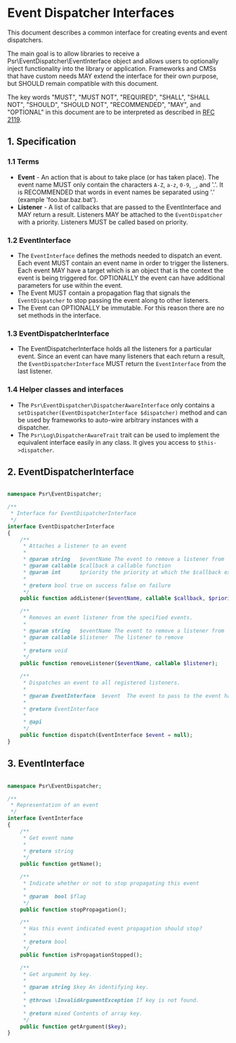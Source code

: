Event Dispatcher Interfaces
========================

This document describes a common interface for creating events and event dispatchers.

The main goal is to allow libraries to receive a Psr\EventDispatcher\EventInterface object and allows users to optionally inject functionality into the library or application. Frameworks and CMSs that have custom needs MAY extend the interface for their own purpose, but SHOULD remain compatible with this document.

The key words "MUST", "MUST NOT", "REQUIRED", "SHALL", "SHALL NOT", "SHOULD", "SHOULD NOT", "RECOMMENDED", "MAY", and "OPTIONAL" in this document are to be interpreted as described in [RFC 2119](http://tools.ietf.org/html/rfc2119).

## 1. Specification
### 1.1 Terms

*   **Event** - An action that is about to take place (or has taken place).  The event name MUST only contain the characters `A-Z`, `a-z`, `0-9`, `_`, and '.'. It is RECOMMENDED that words in event names be separated using '.' (example 'foo.bar.baz.bat').
*   **Listener** - A list of callbacks that are passed to the EventInterface and MAY return a result. Listeners MAY be attached to the ```EventDispatcher``` with a priority.  Listeners MUST be called based on priority.

### 1.2 EventInterface

* The ```EventInterface``` defines the methods needed to dispatch an event.  Each event MUST contain an event name in order to trigger the listeners. Each event MAY have a target which is an object that is the context the event is being triggered for. OPTIONALLY the event can have additional parameters for use within the event.
* The Event MUST contain a propagation flag that signals the ```EventDispatcher``` to stop passing the event along to other listeners.
* The Event can OPTIONALLY be immutable. For this reason there are no set methods in the interface.

### 1.3 EventDispatcherInterface

* The EventDispatcherInterface holds all the listeners for a particular event.  Since an event can have many listeners that each return a result, the ```EventDispatcherInterface``` MUST return the ```EventInterface``` from the last listener.

### 1.4 Helper classes and interfaces

* The ```Psr\EventDispatcher\DispatcherAwareInterface``` only contains a ```setDispatcher(EventDispatcherInterface $dispatcher)``` method and can be used by frameworks to auto-wire arbitrary instances with a dispatcher.
* The ```Psr\Log\DispatcherAwareTrait``` trait can be used to implement the equivalent interface easily in any class. It gives you access to ```$this->dispatcher```.

## 2. EventDispatcherInterface

```php

namespace Psr\EventDispatcher;

/**
 * Interface for EventDispatcherInterface
 */
interface EventDispatcherInterface
{
    /**
     * Attaches a listener to an event
     *
     * @param string   $eventName The event to remove a listener from
     * @param callable $callback a callable function
     * @param int      $priority the priority at which the $callback executed
     *
     * @return bool true on success false on failure
     */
    public function addListener($eventName, callable $callback, $priority = 0);

    /**
     * Removes an event listener from the specified events.
     *
     * @param string   $eventName The event to remove a listener from
     * @param callable $listener  The listener to remove
     *
     * @return void
     */
    public function removeListener($eventName, callable $listener);

    /**
     * Dispatches an event to all registered listeners.
     *
     * @param EventInterface  $event  The event to pass to the event handlers/listeners.
     *
     * @return EventInterface
     *
     * @api
     */
    public function dispatch(EventInterface $event = null);
}
```

## 3. EventInterface

```php

namespace Psr\EventDispatcher;

/**
 * Representation of an event
 */
interface EventInterface
{
    /**
     * Get event name
     *
     * @return string
     */
    public function getName();

    /**
     * Indicate whether or not to stop propagating this event
     *
     * @param  bool $flag
     */
    public function stopPropagation();

    /**
     * Has this event indicated event propagation should stop?
     *
     * @return bool
     */
    public function isPropagationStopped();

    /**
     * Get argument by key.
     *
     * @param string $key An identifying key.
     *
     * @throws \InvalidArgumentException If key is not found.
     *
     * @return mixed Contents of array key.
     */
    public function getArgument($key);
}
```
